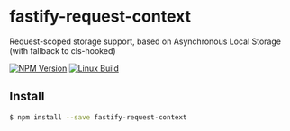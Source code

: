# fastify-request-context

Request-scoped storage support, based on Asynchronous Local Storage (with fallback to cls-hooked)

  [![NPM Version][npm-image]][npm-url]
  [![Linux Build][circleci-image]][circleci-url]

## Install

```sh
$ npm install --save fastify-request-context
```

[npm-image]: https://img.shields.io/npm/v/fastify-request-context.svg
[npm-url]: https://npmjs.org/package/fastify-request-context
[downloads-image]: https://img.shields.io/npm/dm/fastify-request-context.svg
[downloads-url]: https://npmjs.org/package/fastify-request-context
[circleci-image]: https://circleci.com/gh/kibertoad/fastify-request-context.svg?style=svg
[circleci-url]: https://circleci.com/gh/kibertoad/fastify-request-context
